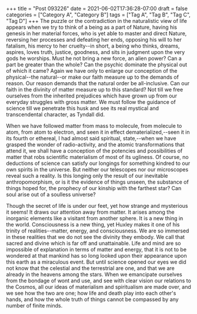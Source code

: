 +++
title = "Post 093226"
date = 2021-06-02T17:36:28-07:00
draft = false
categories = ["Category A", "Category B"]
tags = ["Tag A", "Tag B", "Tag C", "Tag D"]
+++
The puzzle or the contradiction in the naturalistic view of life appears when we try to think of a being as a part of Nature, having his genesis in her material forces, who is yet able to master and direct Nature, reversing her processes and defeating her ends, opposing his will to her fatalism, his mercy to her cruelty--in short, a being who thinks, dreams, aspires, loves truth, justice, goodness, and sits in judgment upon the very gods he worships. Must he not bring a new force, an alien power? Can a part be greater than the whole? Can the psychic dominate the physical out of which it came? Again we have only to enlarge our conception of the physical--the natural--or make our faith measure up to the demands of reason. Our reason demands that the natural order be all-inclusive. Can our faith in the divinity of matter measure up to this standard? Not till we free ourselves from the inherited prejudices which have grown up from our everyday struggles with gross matter. We must follow the guidance of science till we penetrate this husk and see its real mystical and transcendental character, as Tyndall did.

When we have followed matter from mass to molecule, from molecule to atom, from atom to electron, and seen it in effect dematerialized,--seen it in its fourth or ethereal, I had almost said spiritual, state,--when we have grasped the wonder of radio-activity, and the atomic transformations that attend it, we shall have a conception of the potencies and possibilities of matter that robs scientific materialism of most of its ugliness. Of course, no deductions of science can satisfy our longings for something kindred to our own spirits in the universe. But neither our telescopes nor our microscopes reveal such a reality. Is this longing only the result of our inevitable anthropomorphism, or is it the evidence of things unseen, the substance of things hoped for, the prophecy of our kinship with the farthest star? Can soul arise out of a soulless universe?

Though the secret of life is under our feet, yet how strange and mysterious it seems! It draws our attention away from matter. It arises among the inorganic elements like a visitant from another sphere. It is a new thing in the world. Consciousness is a new thing, yet Huxley makes it one of his trinity of realities--matter, energy, and consciousness. We are so immersed in these realities that we do not see the divinity they embody. We call that sacred and divine which is far off and unattainable. Life and mind are so impossible of explanation in terms of matter and energy, that it is not to be wondered at that mankind has so long looked upon their appearance upon this earth as a miraculous event. But until science opened our eyes we did not know that the celestial and the terrestrial are one, and that we are already in the heavens among the stars. When we emancipate ourselves from the bondage of wont and use, and see with clear vision our relations to the Cosmos, all our ideas of materialism and spiritualism are made over, and we see how the two are one; how life and death play into each other's hands, and how the whole truth of things cannot be compassed by any number of finite minds.
